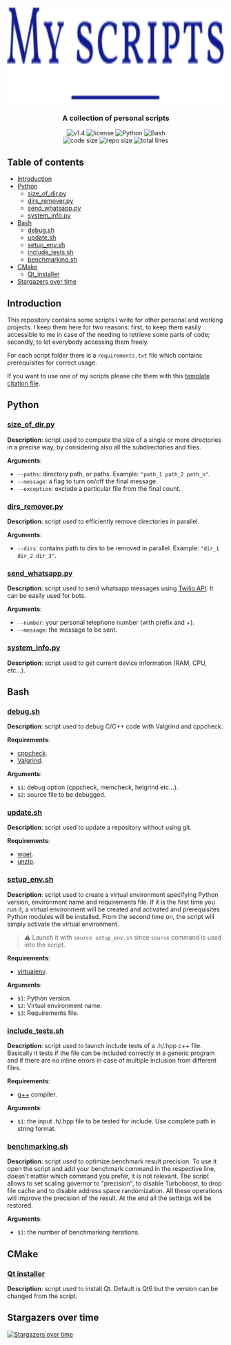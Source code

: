 <p align="center"><img src="https://github.com/JustWhit3/my-scripts/blob/main/img/logo.svg" height=220></p>

<h3 align="center">A collection of personal scripts</h3>
<p align="center">
    <img title="v1.4" alt="v1.4" src="https://img.shields.io/badge/version-v1.4-informational?style=flat-square"
    <a href="LICENSE">
        <img title="MIT License" alt="license" src="https://img.shields.io/badge/license-MIT-informational?style=flat-square">
    </a>
	<img title="Python" alt="Python" src="https://img.shields.io/badge/Python--informational?style=flat-square">
	<img title="Bash" alt="Bash" src="https://img.shields.io/badge/Bash--informational?style=flat-square">
    </a><br>
	<img title="Code size" alt="code size" src="https://img.shields.io/github/languages/code-size/JustWhit3/my-scripts?color=red">
	<img title="Repo size" alt="repo size" src="https://img.shields.io/github/repo-size/JustWhit3/my-scripts?color=red">
	<img title="Total lines" alt="total lines" src="https://img.shields.io/tokei/lines/github/JustWhit3/my-scripts?color=red">
</p>

## Table of contents

- [Introduction](#introduction)
- [Python](#python)
  - [size_of_dir.py](#sizeofdirpy)
  - [dirs_remover.py](#dirsremoverpy)
  - [send_whatsapp.py](#sendwhatsapppy)
  - [system_info.py](#systeminfopy)
- [Bash](#bash)
  - [debug.sh](#debugsh)
  - [update.sh](#updatesh)
  - [setup_env.sh](#setupenvsh)
  - [include_tests.sh](#includetestssh)
  - [benchmarking.sh](#benchmarkingsh)
- [CMake](#cmake)
  - [Qt_installer](#qtinstaller)
- [Stargazers over time](#stargazers-over-time)

## Introduction

This repository contains some scripts I write for other personal and working projects. I keep them here for two reasons: first, to keep them easily accessible to me in case of the needing to retrieve some parts of code; secondly, to let everybody accessing them freely.

For each script folder there is a `requirements.txt` file which contains prerequisites for correct usage.

If you want to use one of my scripts please cite them with this [template citation file](https://github.com/JustWhit3/my-scripts/blob/main/CITATION.cff).

## Python

### [size_of_dir.py](https://github.com/JustWhit3/my-scripts/tree/main/python/size_of_dir)

**Description**: script used to compute the size of a single or more directories in a precise way, by considering also all the subdirectories and files.

**Arguments**:

- `--paths`: directory path, or paths. Example: `"path_1 path_2 path_n"`.
- `--message`: a flag to turn on/off the final message.
- `--exception`: exclude a particular file from the final count.

### [dirs_remover.py](https://github.com/JustWhit3/my-scripts/tree/main/scripts/python/dirs_remover)

**Description**: script used to efficiently remove directories in parallel.

**Arguments**:

- `--dirs`: contains path to dirs to be removed in parallel. Example: `"dir_1 dir_2 dir_3"`.

### [send_whatsapp.py](https://github.com/JustWhit3/my-scripts/tree/main/scripts/python/send_whatsapp)

**Description**: script used to send whatsapp messages using [Twilio API](https://www.twilio.com/go/twilio-brand-sales-it-1?utm_source=google&utm_medium=cpc&utm_term=twilio&utm_campaign=G_S_EMEA_Brand_Mature_ITA_IT_NV&cq_plac=&cq_net=g&cq_pos=&cq_med=&cq_plt=gp&gclid=Cj0KCQjw1bqZBhDXARIsANTjCPJl_as8WIkOJAThL-NlAH7ZpkR94dFMUdvH64ISyvYz-e6N0HK5iroaAvQ2EALw_wcB). It can be easily used for bots.

**Arguments**:

- `--number`: your personal telephone number (with prefix and +).
- `--message`: the message to be sent.

### [system_info.py](https://github.com/JustWhit3/my-scripts/tree/main/scripts/python/system_info)

**Description**: script used to get current device information (RAM, CPU, etc...).

## Bash

### [debug.sh](https://github.com/JustWhit3/my-scripts/blob/main/scripts/bash/debug.sh)

**Description**: script used to debug C/C++ code with Valgrind and cppcheck.

**Requirements**:

- [cppcheck](https://cppcheck.sourceforge.io/).
- [Valgrind](https://valgrind.org/).

**Arguments**:

- `$1`: debug option (cppcheck, memcheck, helgrind etc...).
- `$2`: source file to be debugged.

### [update.sh](https://github.com/JustWhit3/my-scripts/blob/main/scripts/bash/update.sh)

**Description**: script used to update a repository without using git.

**Requirements**:

- [wget](https://www.gnu.org/software/wget/).
- [unzip](https://linuxhint.com/unzip_command_-linux/).

### [setup_env.sh](https://github.com/JustWhit3/my-scripts/blob/main/scripts/bash/setup_env.sh)

**Description**: script used to create a virtual environment specifying Python version, environment name and requirements file. If it is the first time you run it, a virtual environment will be created and activated and prerequisites Python modules will be installed. From the second time on, the script will simply activate the virtual environment.
> :warning: Launch it with `source setup_env.sh` since `source` command is used into the script.

**Requirements**:

- [virtualenv](https://mannimal.blog/2019/07/04/creating-a-virtualenv-with-python-3-7-3/).

**Arguments**:

- `$1`: Python version.
- `$2`: Virtual environment name.
- `$3`: Requirements file.

### [include_tests.sh](https://github.com/JustWhit3/my-scripts/blob/main/scripts/bash/include_tests.sh)

**Description**: script used to launch include tests of a .h/.hpp c++ file. Basically it tests if the file can be included correctly in a generic program and if there are no inline errors in case of multiple inclusion from different files.

**Requirements**:

- [g++](https://gcc.gnu.org/) compiler.

**Arguments**:

- `$1`: the input .h/.hpp file to be tested for include. Use complete path in string format.

### [benchmarking.sh](https://github.com/JustWhit3/my-scripts/blob/main/scripts/bash/benchmarking.sh)

**Description**: script used to optimize benchmark result precision. To use it open the script and add your benchmark command in the respective line, doesn't matter which command you prefer, it is not relevant. The script allows to set scaling governor to "precision", to disable Turboboost, to drop file cache and to disable address space randomization. All these operations will improve the precision of the result. At the end all the settings will be restored.

**Arguments**:

- `$1`: the number of benchmarking iterations.

## CMake

### [Qt installer](https://github.com/JustWhit3/my-scripts/blob/main/scripts/cmake/Qt_installer/CMakeLists.txt)

**Description**: script used to install Qt. Default is Qt6 but the version can be changed from the script.

## Stargazers over time

[![Stargazers over time](https://starchart.cc/JustWhit3/my-scripts.svg)](https://starchart.cc/JustWhit3/my-scripts)